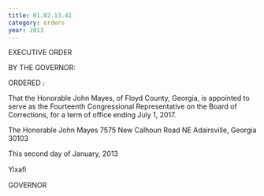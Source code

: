 ```yaml
---
title: 01.02.13.41
category: orders
year: 2013
---
```

 

EXECUTIVE ORDER

BY THE GOVERNOR:

ORDERED :

That the Honorable John Mayes, of Floyd County, Georgia, is
appointed to serve as the Fourteenth Congressional Representative
on the Board of Corrections, for a term of office ending July 1,
2017.

The Honorable John Mayes
7575 New Calhoun Road NE
Adairsville, Georgia 30103

This second day of January, 2013

Yixaﬁ

GOVERNOR

